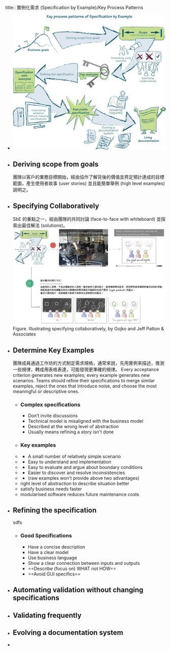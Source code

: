 title:: 實例化需求 (Specification by Example)/Key Process Patterns

- ![image.png](../assets/image_1656910755612_0.png)
- ## Deriving scope from goals
  團隊以客戶的業務目標開始，經由協作了解背後的價值並界定預計達成的目標範圍，產生使用者故事 (user stories) 並且能簡單舉例 (high level examples) 說明之。
- ## Specifying Collaboratively
  SbE 的重點之一，經由團隊的共同討論 (face-to-face with whiteboard) 並探索出最佳解法 (solutions)。
  ![image.png](../assets/image_1656916571952_0.png)
  Figure. Illustrating specifying collaboratively, by Gojko and Jeff Patton & Associates
- ## Determine Key Examples
  團隊成員通過工作坊的方式制定需求規格，通常來說，先用實例來描述，推測一些規律，轉成用表格表達，可能發現更準確的規律。
  Every acceptance criterion generates new examples; every example generates new scenarios. Teams should refine their specifications to merge similar examples, reject the ones that introduce noise, and choose the most meaningful or descriptive ones.
	- ### Complex specifications
	  * Don’t invite discussions
	  * Technical model is misaligned with the business model
	  * Described at the wrong level of abstraction
	  * Usually means refining a story isn't done
	- ### Key examples
	- * A small number of relatively simple scenario
	- * Easy to understand and implementation
	- * Easy to evaluate and argue about boundary conditions
	- * Easier to discover and resolve inconsistencies
	- * (raw examples won't provide above two advantages)
	- right level of abstraction to describe situation better
	- satisfy business needs faster
	- modularised software reduces future maintenance costs
- ## Refining the specification
  sdfs
	- ### Good Specifications
	  * Have a concise description
	  * Have a clear model
	  * Use business language
	  * Show a clear connection between inputs and outputs
	  * ==Describe (focus on) WHAT not HOW==
	  * ==Avoid GUI specifics==
- ## Automating validation without changing specifications
- ## Validating frequently
- ## Evolving a documentation system
-